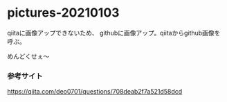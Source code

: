 # pictures-20210103

qiitaに画像アップできないため、
githubに画像アップ。qiitaからgithub画像を呼ぶ。

めんどくせぇ〜

### 参考サイト
https://qiita.com/deo0701/questions/708deab2f7a521d58dcd